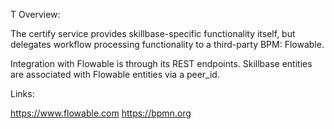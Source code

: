 T
Overview:

The certify service provides skillbase-specific functionality itself, but delegates workflow processing functionality to a third-party BPM: Flowable.

Integration with Flowable is through its REST endpoints. Skillbase entities are associated with Flowable entities via a peer_id.

Links:

https://www.flowable.com
https://bpmn.org

